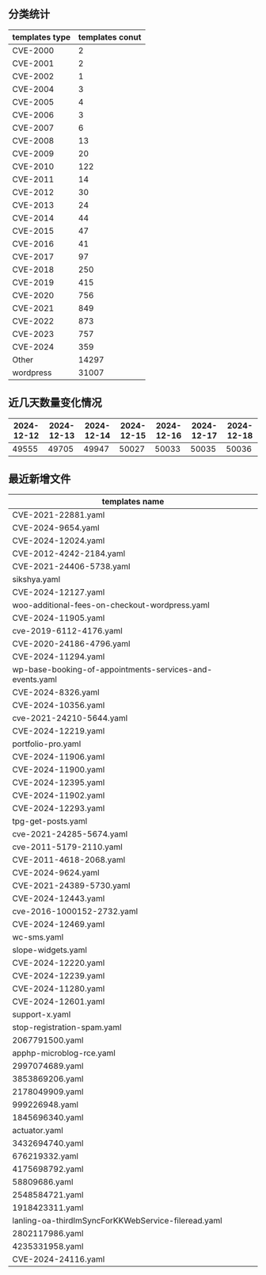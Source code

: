 ## 分类统计
| templates type | templates conut | 
| --- | --- |
| CVE-2000 | 2 |
| CVE-2001 | 2 |
| CVE-2002 | 1 |
| CVE-2004 | 3 |
| CVE-2005 | 4 |
| CVE-2006 | 3 |
| CVE-2007 | 6 |
| CVE-2008 | 13 |
| CVE-2009 | 20 |
| CVE-2010 | 122 |
| CVE-2011 | 14 |
| CVE-2012 | 30 |
| CVE-2013 | 24 |
| CVE-2014 | 44 |
| CVE-2015 | 47 |
| CVE-2016 | 41 |
| CVE-2017 | 97 |
| CVE-2018 | 250 |
| CVE-2019 | 415 |
| CVE-2020 | 756 |
| CVE-2021 | 849 |
| CVE-2022 | 873 |
| CVE-2023 | 757 |
| CVE-2024 | 359 |
| Other | 14297 |
| wordpress | 31007 |
## 近几天数量变化情况
|2024-12-12 | 2024-12-13 | 2024-12-14 | 2024-12-15 | 2024-12-16 | 2024-12-17 | 2024-12-18|
|--- | ------ | ------ | ------ | ------ | ------ | ---|
|49555 | 49705 | 49947 | 50027 | 50033 | 50035 | 50036|
## 最近新增文件
| templates name | 
| --- |
| CVE-2021-22881.yaml |
| CVE-2024-9654.yaml |
| CVE-2024-12024.yaml |
| CVE-2012-4242-2184.yaml |
| CVE-2021-24406-5738.yaml |
| sikshya.yaml |
| CVE-2024-12127.yaml |
| woo-additional-fees-on-checkout-wordpress.yaml |
| CVE-2024-11905.yaml |
| cve-2019-6112-4176.yaml |
| CVE-2020-24186-4796.yaml |
| CVE-2024-11294.yaml |
| wp-base-booking-of-appointments-services-and-events.yaml |
| CVE-2024-8326.yaml |
| CVE-2024-10356.yaml |
| cve-2021-24210-5644.yaml |
| CVE-2024-12219.yaml |
| portfolio-pro.yaml |
| CVE-2024-11906.yaml |
| CVE-2024-11900.yaml |
| CVE-2024-12395.yaml |
| CVE-2024-11902.yaml |
| CVE-2024-12293.yaml |
| tpg-get-posts.yaml |
| cve-2021-24285-5674.yaml |
| cve-2011-5179-2110.yaml |
| CVE-2011-4618-2068.yaml |
| CVE-2024-9624.yaml |
| CVE-2021-24389-5730.yaml |
| CVE-2024-12443.yaml |
| cve-2016-1000152-2732.yaml |
| CVE-2024-12469.yaml |
| wc-sms.yaml |
| slope-widgets.yaml |
| CVE-2024-12220.yaml |
| CVE-2024-12239.yaml |
| CVE-2024-11280.yaml |
| CVE-2024-12601.yaml |
| support-x.yaml |
| stop-registration-spam.yaml |
| 2067791500.yaml |
| apphp-microblog-rce.yaml |
| 2997074689.yaml |
| 3853869206.yaml |
| 2178049909.yaml |
| 999226948.yaml |
| 1845696340.yaml |
| actuator.yaml |
| 3432694740.yaml |
| 676219332.yaml |
| 4175698792.yaml |
| 58809686.yaml |
| 2548584721.yaml |
| 1918423311.yaml |
| lanling-oa-thirdImSyncForKKWebService-fileread.yaml |
| 2802117986.yaml |
| 4235331958.yaml |
| CVE-2024-24116.yaml |
